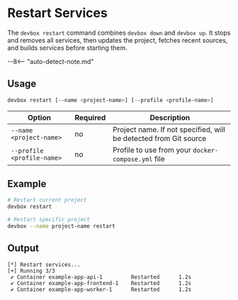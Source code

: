 # Restart Services

The `devbox restart` command combines `devbox down` and `devbox up`. It stops and removes all services, then updates the project, fetches recent sources, and builds services before starting them.

--8<-- "auto-detect-note.md"

## Usage

```bash
devbox restart [--name <project-name>] [--profile <profile-name>]
```

| Option | Required | Description |
| --- | --- | --- |
| `--name <project-name>` | no | Project name. If not specified, will be detected from Git source |
| `--profile <profile-name>` | no | Profile to use from your `docker-compose.yml` file |

## Example
```bash
# Restart current project
devbox restart

# Restart specific project
devbox --name project-name restart
```

## Output

```
[*] Restart services...
[+] Running 3/3
 ✔ Container example-app-api-1         Restarted      1.2s
 ✔ Container example-app-frontend-1    Restarted      1.2s
 ✔ Container example-app-worker-1      Restarted      1.2s
```
